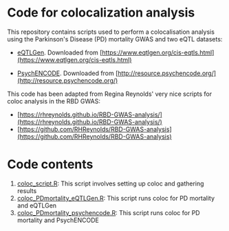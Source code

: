 # Code for colocalization analysis

This repository contains scripts used to perform a colocalisation analysis using the Parkinson's Disease (PD) mortality GWAS and two eQTL datasets:
* [eQTLGen](https://pubmed.ncbi.nlm.nih.gov/34475573/). Downloaded from [https://www.eqtlgen.org/cis-eqtls.html](https://www.eqtlgen.org/cis-eqtls.html)

* [PsychENCODE](https://pubmed.ncbi.nlm.nih.gov/30545857/). Downloaded from [http://resource.psychencode.org/](http://resource.psychencode.org/)


This code has been adapted from Regina Reynolds' very nice scripts for coloc analysis in the RBD GWAS:
* [https://rhreynolds.github.io/RBD-GWAS-analysis/](https://rhreynolds.github.io/RBD-GWAS-analysis/)
* [https://github.com/RHReynolds/RBD-GWAS-analysis](https://github.com/RHReynolds/RBD-GWAS-analysis)

# Code contents

1. [coloc_script.R](https://github.com/huw-morris-lab/PD-survival-GWAS/blob/main/coloc/coloc_script.R): This script involves setting up coloc and gathering results
2. [coloc_PDmortality_eQTLGen.R](https://github.com/huw-morris-lab/PD-survival-GWAS/blob/main/coloc/coloc_PDmortality_eQTLGen.R): This script runs coloc for PD mortality and eQTLGen
3. [coloc_PDmortality_psychencode.R](https://github.com/huw-morris-lab/PD-survival-GWAS/blob/main/coloc/coloc_PDmortality_psychencode.R): This script runs coloc for PD mortality and PsychENCODE

